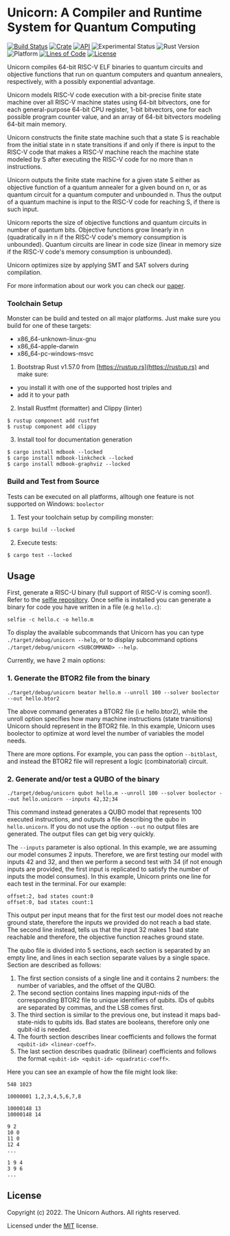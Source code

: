 # Unicorn: A Compiler and Runtime System for Quantum Computing

[![Build Status](https://img.shields.io/github/workflow/status/cksystemsgroup/monster/Test)](https://github.com/cksystemsgroup/monster/actions)
[![Crate](https://img.shields.io/crates/v/monster-rs.svg)](https://crates.io/crates/monster-rs)
[![API](https://docs.rs/monster-rs/badge.svg)](https://docs.rs/monster-rs)
![Experimental Status](https://img.shields.io/badge/status-experimental-yellow.svg)
![Rust Version](https://img.shields.io/badge/Rust-v1.57.0-yellow)
![Platform](https://img.shields.io/badge/platform-linux%20%7C%20macos%20%7C%20windows-brightgreen)
[![Lines of Code](https://img.shields.io/tokei/lines/github/cksystemsgroup/monster)](https://github.com/cksystemsgroup/monster)
[![License](https://img.shields.io/crates/l/monster-rs)](https://github.com/cksystemsgroup/monster/blob/master/LICENSE)

Unicorn compiles 64-bit RISC-V ELF binaries to quantum circuits and objective functions that run on quantum computers and quantum annealers, respectively, with a possibly exponential advantage.

Unicorn models RISC-V code execution with a bit-precise finite state machine over all RISC-V machine states using 64-bit bitvectors, one for each general-purpose 64-bit CPU register, 1-bit bitvectors, one for each possible program counter value, and an array of 64-bit bitvectors modeling 64-bit main memory.

Unicorn constructs the finite state machine such that a state S is reachable from the initial state in n state transitions if and only if there is input to the RISC-V code that makes a RISC-V machine reach the machine state modeled by S after executing the RISC-V code for no more than n instructions.

Unicorn outputs the finite state machine for a given state S either as objective function of a quantum annealer for a given bound on n, or as quantum circuit for a quantum computer and unbounded n. Thus the output of a quantum machine is input to the RISC-V code for reaching S, if there is such input.

Unicorn reports the size of objective functions and quantum circuits in number of quantum bits. Objective functions grow linearly in n (quadratically in n if the RISC-V code's memory consumption is unbounded). Quantum circuits are linear in code size (linear in memory size if the RISC-V code's memory consumption is unbounded).

Unicorn optimizes size by applying SMT and SAT solvers during compilation.

For more information about our work you can check our [paper](https://arxiv.org/abs/2111.12063).

### Toolchain Setup
Monster can be build and tested on all major platforms.
Just make sure you build for one of these targets:
 - x86_64-unknown-linux-gnu
 - x86_64-apple-darwin
 - x86_64-pc-windows-msvc

1. Bootstrap Rust v1.57.0 from [https://rustup.rs](https://rustup.rs) and make sure:
 - you install it with one of the supported host triples and 
 - add it to your path
2. Install Rustfmt (formatter) and Clippy (linter)
```
$ rustup component add rustfmt
$ rustup component add clippy
```
3. Install tool for documentation generation
```
$ cargo install mdbook --locked
$ cargo install mdbook-linkcheck --locked
$ cargo install mdbook-graphviz --locked
```

### Build and Test from Source
Tests can be executed on all platforms, alltough one
feature is not supported on Windows: `boolector`

1. Test your toolchain setup by compiling monster:
```
$ cargo build --locked
```
2. Execute tests:
```
$ cargo test --locked
```
## Usage

First, generate a RISC-U binary (full support of RISC-V is coming soon!). Refer to the [selfie repository](https://github.com/cksystemsteaching/selfie). Once selfie is installed you can generate a binary for code you have written in a file (e.g `hello.c`):

```
selfie -c hello.c -o hello.m
```

To display the available subcommands that Unicorn has you can type `./target/debug/unicorn --help`, or to display subcommand options `./target/debug/unicorn <SUBCOMMAND> --help`.

Currently, we have 2 main options:
### 1. Generate the BTOR2 file from the binary
```
./target/debug/unicorn beator hello.m --unroll 100 --solver boolector --out hello.btor2
```
The above command generates a BTOR2 file (i.e hello.btor2), while the unroll option specifies how many machine instructions (state transitions) Unicorn should represent in the BTOR2 file. In this example, Unicorn uses boolector to optimize at word level the number of variables the model needs. 

There are more options. For example, you can pass the option `--bitblast`, and instead the BTOR2 file will represent a logic (combinatorial) circuit.


### 2. Generate and/or test a QUBO of the binary
```
./target/debug/unicorn qubot hello.m --unroll 100 --solver boolector --out hello.unicorn --inputs 42,32;34
```
This command instead generates a QUBO model that represents 100 executed instructions, and outputs a file describing the qubo in `hello.unicorn`. If you do not use the option `--out` no output files are generated. The output files can get big very quickly.

The `--inputs` parameter is also optional. In this example, we are assuming our model consumes 2 inputs. Therefore, we are first testing our model with inputs 42 and 32, and then we perform a second test with 34 (if not enough inputs are provided, the first input is replicated to satisfy the number of inputs the model consumes). In this example, Unicorn prints one line for each test in the terminal. For our example:

```
offset:2, bad states count:0
offset:0, bad states count:1
```

This output per input means that for the first test our model does not reache ground state, therefore the inputs we provided do not reach a bad state. The second line instead, tells us that the input 32 makes 1 bad state reachable and therefore, the objective function reaches ground state.

The qubo file is divided into 5 sections, each section is separated by an empty line, and lines in each section separate values by a single space. Section are described as follows:

1. The first section consists of a single line and it contains 2 numbers: the number of variables, and the offset of the QUBO. 
2. The second section contains lines mapping input-nids of the corresponding BTOR2 file to unique identifiers of qubits. IDs of qubits are separated by commas, and the LSB comes first.
3. The third section is similar to the previous one, but instead it maps bad-state-nids to qubits ids. Bad states are booleans, therefore only one qubit-id is needed.
4. The fourth section describes linear coefficients and follows the format `<qubit-id> <linear-coeff>`.
5. The last section describes quadratic (bilinear) coefficients and follows the format `<qubit-id> <qubit-id> <quadratic-coeff>`.

Here you can see an example of how the file might look like:

```
548 1023

10000001 1,2,3,4,5,6,7,8

10000148 13
10000148 14

9 2
10 0
11 0
12 4
...

1 9 4
3 9 6
...
```

## License

Copyright (c) 2022. The Unicorn Authors. All rights reserved.

Licensed under the [MIT](LICENSE) license.
